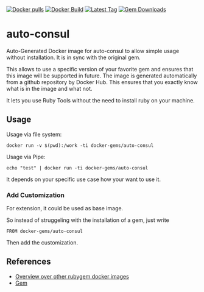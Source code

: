 [![Docker pulls](https://img.shields.io/docker/pulls/rubygem/auto-consul.svg)](https://hub.docker.com/r/rubygem/auto-consul/)
[![Docker Build](https://img.shields.io/docker/automated/rubygem/auto-consul.svg)](https://hub.docker.com/r/rubygem/auto-consul/)
[![Latest Tag](https://img.shields.io/github/tag/docker-rubygem/auto-consul.svg)](https://hub.docker.com/r/rubygem/auto-consul/)
[![Gem Downloads](https://img.shields.io/gem/dt/auto-consul.svg)](https://rubygems.org/gems/auto-consul/)
# auto-consul

Auto-Generated Docker image for auto-consul to allow simple usage without installation.
It is in sync with the original gem.

This allows to use a specific version of your favorite gem and ensures that this image will be supported in future.
The image is generated automatically from a github repository by Docker Hub.
This ensures that you exactly know what is in the image and what not.

It lets you use Ruby Tools without the need to install ruby on your machine.

## Usage

Usage via file system:

`docker run -v $(pwd):/work -ti docker-gems/auto-consul`

Usage via Pipe:

`echo "test" | docker run -ti docker-gems/auto-consul`

It depends on your specific use case how your want to use it.

### Add Customization

For extension, it could be used as base image.

So instead of struggeling with the installation of a gem, just write

`FROM docker-gems/auto-consul`

Then add the customization.

## References

 - [Overview over other rubygem docker images](https://github.com/thinkbot/docker-rubygem)
 - [Gem](https://rubygems.org/gems/auto-consul/)
